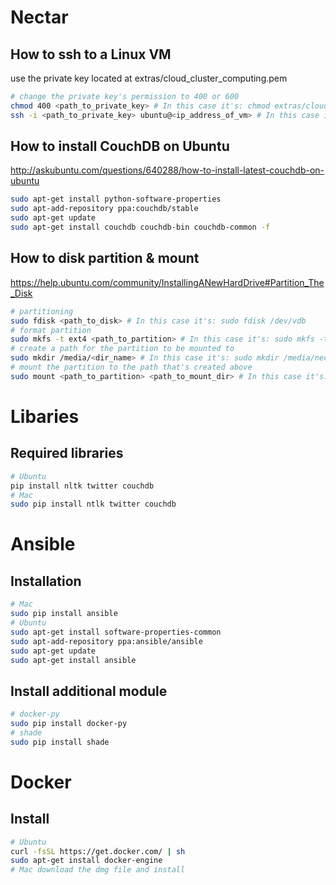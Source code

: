 # Nectar
## How to ssh to a Linux VM
use the private key located at extras/cloud_cluster_computing.pem

```bash
# change the private key's permission to 400 or 600
chmod 400 <path_to_private_key> # In this case it's: chmod extras/cloud_cluster_computing.pem
ssh -i <path_to_private_key> ubuntu@<ip_address_of_vm> # In this case it's: ssh -i extras/cloud_cluster_computering.pem ubuntu@115.146.94.116
```

## How to install CouchDB on Ubuntu
http://askubuntu.com/questions/640288/how-to-install-latest-couchdb-on-ubuntu
```bash
sudo apt-get install python-software-properties
sudo apt-add-repository ppa:couchdb/stable
sudo apt-get update
sudo apt-get install couchdb couchdb-bin couchdb-common -f
```

## How to disk partition & mount
https://help.ubuntu.com/community/InstallingANewHardDrive#Partition_The_Disk
```bash
# partitioning
sudo fdisk <path_to_disk> # In this case it's: sudo fdisk /dev/vdb
# format partition
sudo mkfs -t ext4 <path_to_partition> # In this case it's: sudo mkfs -t ext4 /dev/vdb1
# create a path for the partition to be mounted to
sudo mkdir /media/<dir_name> # In this case it's: sudo mkdir /media/nectar_couchdb
# mount the partition to the path that's created above
sudo mount <path_to_partition> <path_to_mount_dir> # In this case it's: sudo mount /dev/vdb1 /media/nectar_couchdb
```

# Libaries
## Required libraries
```bash
# Ubuntu
pip install nltk twitter couchdb
# Mac
sudo pip install ntlk twitter couchdb
```

# Ansible
## Installation
```bash
# Mac
sudo pip install ansible
# Ubuntu
sudo apt-get install software-properties-common
sudo apt-add-repository ppa:ansible/ansible
sudo apt-get update
sudo apt-get install ansible
```

## Install additional module
```bash
# docker-py
sudo pip install docker-py
# shade
sudo pip install shade
```

# Docker
## Install
```bash
# Ubuntu
curl -fsSL https://get.docker.com/ | sh
sudo apt-get install docker-engine
# Mac download the dmg file and install
```
